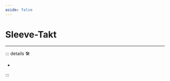 ```yaml
---
aside: false
---
```

# Sleeve-Takt

---

<!-- =================================================== -->
<!-- =================================================== -->
<!-- =================================================== -->
<!-- =================================================== -->
<!-- =================================================== -->
::: details 🛠

-

:::
